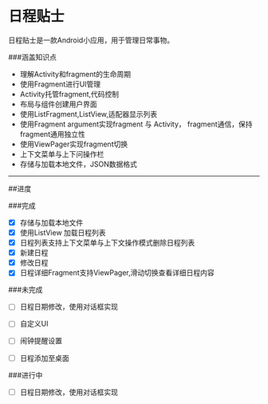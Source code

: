 日程贴士
===================
日程贴士是一款Android小应用，用于管理日常事物。

###涵盖知识点

*   理解Activity和fragment的生命周期
*   使用Fragment进行UI管理
*   Activity托管fragment,代码控制
*   布局与组件创建用户界面
*   使用ListFragment,ListView,适配器显示列表
*   使用Fragment argument实现fragment 与 Activity， fragment通信，保持fragment通用独立性
*   使用ViewPager实现fragment切换
*   上下文菜单与上下问操作栏
*   存储与加载本地文件，JSON数据格式


- - - 

##进度

###完成

- [x] 存储与加载本地文件
- [x] 使用ListView 加载日程列表
- [x] 日程列表支持上下文菜单与上下文操作模式删除日程列表
- [x] 新建日程
- [x] 修改日程
- [x] 日程详细Fragment支持ViewPager,滑动切换查看详细日程内容

###未完成

- [ ] 日程日期修改，使用对话框实现
- [ ] 自定义UI
- [ ] 闹钟提醒设置
- [ ] 日程添加至桌面


###进行中

- [ ] 日程日期修改，使用对话框实现

